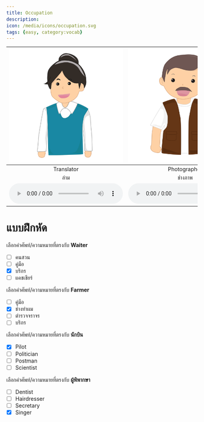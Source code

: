 ```yaml
---
title: Occupation
description: 
icon: /media/icons/occupation.svg
tags: {easy, category:vocab}
---
```


<div class="carrousel">


|![](/media/img/occupation/translator.svg)|![](/media/img/occupation/photographer.svg)|![](/media/img/occupation/dancer.svg)|![](/media/img/occupation/cook.svg)|![](/media/img/occupation/receptionist.svg)|![](/media/img/occupation/model.svg)|![](/media/img/occupation/fisherman.svg)|![](/media/img/occupation/pharmacist.svg)|![](/media/img/occupation/steward.svg)|![](/media/img/occupation/artist.svg)|![](/media/img/occupation/teacher.svg)|![](/media/img/occupation/president.svg)|![](/media/img/occupation/waiter.svg)|![](/media/img/occupation/bus&#x20;driver.svg)|![](/media/img/occupation/veterinarian.svg)|![](/media/img/occupation/building&#x20;contractor.svg)|![](/media/img/occupation/waitress.svg)|![](/media/img/occupation/scientist.svg)|![](/media/img/occupation/actor.svg)|![](/media/img/occupation/traffic&#x20;cop.svg)|![](/media/img/occupation/guide.svg)|![](/media/img/occupation/pilot.svg)|![](/media/img/occupation/postman.svg)|![](/media/img/occupation/hairdresser.svg)|![](/media/img/occupation/farmer.svg)|![](/media/img/occupation/air&#x20;hostess.svg)|![](/media/img/occupation/lawyer.svg)|![](/media/img/occupation/taxi&#x20;driver.svg)|![](/media/img/occupation/tailor.svg)|![](/media/img/occupation/programmer.svg)|![](/media/img/occupation/engineer.svg)|![](/media/img/occupation/architect.svg)|![](/media/img/occupation/secretary.svg)|![](/media/img/occupation/news&#x20;reporter.svg)|![](/media/img/occupation/soldier.svg)|![](/media/img/occupation/cashier.svg)|![](/media/img/occupation/nurse.svg)|![](/media/img/occupation/accountant.svg)|![](/media/img/occupation/musician.svg)|![](/media/img/occupation/prime&#x20;minister.svg)|![](/media/img/occupation/politician.svg)|![](/media/img/occupation/dentist.svg)|![](/media/img/occupation/designer.svg)|![](/media/img/occupation/singer.svg)|![](/media/img/occupation/judge.svg)|![](/media/img/occupation/gardener.svg)|![](/media/img/occupation/actress.svg)|![](/media/img/occupation/policeman.svg)|![](/media/img/occupation/seller.svg)|![](/media/img/occupation/carpenter.svg)|![](/media/img/occupation/astronaut.svg)|![](/media/img/occupation/doctor.svg)|
| :----: | :----: | :----: | :----: | :----: | :----: | :----: | :----: | :----: | :----: | :----: | :----: | :----: | :----: | :----: | :----: | :----: | :----: | :----: | :----: | :----: | :----: | :----: | :----: | :----: | :----: | :----: | :----: | :----: | :----: | :----: | :----: | :----: | :----: | :----: | :----: | :----: | :----: | :----: | :----: | :----: | :----: | :----: | :----: | :----: | :----: | :----: | :----: | :----: | :----: | :----: | :----: |
|Translator|Photographer|Dancer|Cook|Receptionist|Model|Fisherman|Pharmacist|Steward|Artist|Teacher|President|Waiter|Bus&#x20;driver|Veterinarian|Building&#x20;contractor|Waitress|Scientist|Actor|Traffic&#x20;cop|Guide|Pilot|Postman|Hairdresser|Farmer|Air&#x20;hostess|Lawyer|Taxi&#x20;driver|Tailor|Programmer|Engineer|Architect|Secretary|News&#x20;reporter|Soldier|Cashier|Nurse|Accountant|Musician|Prime&#x20;minister|Politician|Dentist|Designer|Singer|Judge|Gardener|Actress|Policeman|Seller|Carpenter|Astronaut|Doctor|
|ล่าม|ช่างภาพ|เต้น|ปรุงอาหาร|พนักงานต้อนรับ|โมเดล|ชาวประมง|เภสัชกร|สจ๊วต|ศิลปิน|คุณครู|ท่านประธาน|บริกร|คนขับรถบัส|สัตวแพทย์|ผู้รับเหมาก่อสร้าง|สาวเสิร์ฟ|นักวิทยาศาสตร์|นักแสดง|ตํารวจจราจร|คู่มือ|นักบิน|บุรุษไปรษณีย์|ช่างทําผม|เกษตรกร|แอร์โฮสต์|ทนาย|คนขับแท็กซี่|ปรับแต่ง|โปรแกรมโปรแกรมเมอร์|วิศวกร|สถาปนิก|เลขาฯ|นักข่าวข่าว|ทหาร|แคชเชียร์|พยาบาล|นักบัญชี|นักดนตรี|นายกรัฐมนตรี|นักการเมือง|หมอฟัน|ผู้ออกแบบ|นักร้อง|ผู้พิพากษา|คนสวน|นักแสดง|ตํารวจ|ผู้ขาย|ช่างไม้|นักบินอวกาศ|หมอครับ|
|![](/media/audio/translator.mp3)|![](/media/audio/photographer.mp3)|![](/media/audio/dancer.mp3)|![](/media/audio/cook.mp3)|![](/media/audio/receptionist.mp3)|![](/media/audio/model.mp3)|![](/media/audio/fisherman.mp3)|![](/media/audio/pharmacist.mp3)|![](/media/audio/steward.mp3)|![](/media/audio/artist.mp3)|![](/media/audio/teacher.mp3)|![](/media/audio/president.mp3)|![](/media/audio/waiter.mp3)|![](/media/audio/bus&#x20;driver.mp3)|![](/media/audio/veterinarian.mp3)|![](/media/audio/building&#x20;contractor.mp3)|![](/media/audio/waitress.mp3)|![](/media/audio/scientist.mp3)|![](/media/audio/actor.mp3)|![](/media/audio/traffic&#x20;cop.mp3)|![](/media/audio/guide.mp3)|![](/media/audio/pilot.mp3)|![](/media/audio/postman.mp3)|![](/media/audio/hairdresser.mp3)|![](/media/audio/farmer.mp3)|![](/media/audio/air&#x20;hostess.mp3)|![](/media/audio/lawyer.mp3)|![](/media/audio/taxi&#x20;driver.mp3)|![](/media/audio/tailor.mp3)|![](/media/audio/programmer.mp3)|![](/media/audio/engineer.mp3)|![](/media/audio/architect.mp3)|![](/media/audio/secretary.mp3)|![](/media/audio/news&#x20;reporter.mp3)|![](/media/audio/soldier.mp3)|![](/media/audio/cashier.mp3)|![](/media/audio/nurse.mp3)|![](/media/audio/accountant.mp3)|![](/media/audio/musician.mp3)|![](/media/audio/prime&#x20;minister.mp3)|![](/media/audio/politician.mp3)|![](/media/audio/dentist.mp3)|![](/media/audio/designer.mp3)|![](/media/audio/singer.mp3)|![](/media/audio/judge.mp3)|![](/media/audio/gardener.mp3)|![](/media/audio/actress.mp3)|![](/media/audio/policeman.mp3)|![](/media/audio/seller.mp3)|![](/media/audio/carpenter.mp3)|![](/media/audio/astronaut.mp3)|![](/media/audio/doctor.mp3)|

</div>



# แบบฝึกหัด


 เลือกคำศัพท์/ความหมายที่ตรงกับ **Waiter**
 - [ ] คนสวน
 - [ ] คู่มือ
 - [x] บริกร
 - [ ] แคชเชียร์

 เลือกคำศัพท์/ความหมายที่ตรงกับ **Farmer**
 - [ ] คู่มือ
 - [x] ช่างทําผม
 - [ ] ตํารวจจราจร
 - [ ] บริกร

 เลือกคำศัพท์/ความหมายที่ตรงกับ **นักบิน**
 - [x] Pilot
 - [ ] Politician
 - [ ] Postman
 - [ ] Scientist

 เลือกคำศัพท์/ความหมายที่ตรงกับ **ผู้พิพากษา**
 - [ ] Dentist
 - [ ] Hairdresser
 - [ ] Secretary
 - [x] Singer
